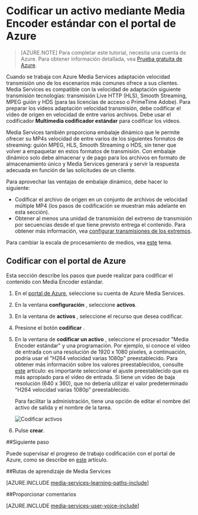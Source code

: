 <properties
    pageTitle="Codificar un activo mediante Media Encoder estándar con el portal de Azure | Microsoft Azure"
    description="Este tutorial le guiará por los pasos de codificación de un activo mediante Media Encoder estándar con el portal de Azure."
    services="media-services"
    documentationCenter=""
    authors="Juliako"
    manager="erikre"
    editor=""/>

<tags
    ms.service="media-services"
    ms.workload="media"
    ms.tgt_pltfrm="na"
    ms.devlang="na"
    ms.topic="article"
    ms.date="10/24/2016"
    ms.author="juliako"/>


# <a name="encode-an-asset-using-media-encoder-standard-with-the-azure-portal"></a>Codificar un activo mediante Media Encoder estándar con el portal de Azure

> [AZURE.NOTE] Para completar este tutorial, necesita una cuenta de Azure. Para obtener información detallada, vea [Prueba gratuita de Azure](https://azure.microsoft.com/pricing/free-trial/). 

Cuando se trabaja con Azure Media Services adaptación velocidad transmisión uno de los escenarios más comunes ofrece a sus clientes. Media Services es compatible con la velocidad de adaptación siguiente transmisión tecnologías: transmisión Live HTTP (HLS), Smooth Streaming, MPEG guión y HDS (para las licencias de acceso o PrimeTime Adobe). Para preparar los vídeos adaptación velocidad transmisión, debe codificar el vídeo de origen en velocidad de entre varios archivos. Debe usar el codificador **Multimedia codificador estándar** para codificar los vídeos.  

Media Services también proporciona embalaje dinámico que le permite ofrecer su MP4s velocidad de entre varios de los siguientes formatos de streaming: guión MPEG, HLS, Smooth Streaming o HDS, sin tener que volver a empaquetar en estos formatos de transmisión. Con embalaje dinámico solo debe almacenar y de pago para los archivos en formato de almacenamiento único y Media Services generará y servir la respuesta adecuada en función de las solicitudes de un cliente.

Para aprovechar las ventajas de embalaje dinámico, debe hacer lo siguiente:

- Codificar el archivo de origen en un conjunto de archivos de velocidad múltiple MP4 (los pasos de codificación se muestran más adelante en esta sección).
- Obtener al menos una unidad de transmisión del extremo de transmisión por secuencias desde el que tiene previsto entrega el contenido. Para obtener más información, vea [configurar transmisiones de los extremos](media-services-portal-vod-get-started.md#configure-streaming-endpoints). 

Para cambiar la escala de procesamiento de medios, vea [este](media-services-portal-scale-media-processing.md) tema.

## <a name="encode-with-the-azure-portal"></a>Codificar con el portal de Azure

Esta sección describe los pasos que puede realizar para codificar el contenido con Media Encoder estándar.

1.  En el [portal de Azure](https://portal.azure.com/), seleccione su cuenta de Azure Media Services.
2.  En la ventana **configuración** , seleccione **activos**.  
2.  En la ventana de **activos** , seleccione el recurso que desea codificar.
3.  Presione el botón **codificar** .
4.  En la ventana de **codificar un activo** , seleccione el procesador "Media Encoder estándar" y una programación. Por ejemplo, si conoce el vídeo de entrada con una resolución de 1920 x 1080 píxeles, a continuación, podría usar el "H264 velocidad varias 1080p" preestablecido. Para obtener más información sobre los valores preestablecidos, consulte [este](https://msdn.microsoft.com/library/azure/mt269960.aspx) artículo: es importante seleccionar el ajuste preestablecido que es más apropiado para el vídeo de entrada. Si tiene un vídeo de baja resolución (640 x 360), que no debería utilizar el valor predeterminado "H264 velocidad varias 1080p" preestablecido.
    
    Para facilitar la administración, tiene una opción de editar el nombre del activo de salida y el nombre de la tarea.
        
    ![Codificar activos](./media/media-services-portal-vod-get-started/media-services-encode1.png)
5. Pulse **crear**.


##<a name="next-step"></a>Siguiente paso

Puede supervisar el progreso de trabajo codificación con el portal de Azure, como se describe en [este](media-services-portal-check-job-progress.md) artículo.  

##<a name="media-services-learning-paths"></a>Rutas de aprendizaje de Media Services

[AZURE.INCLUDE [media-services-learning-paths-include](../../includes/media-services-learning-paths-include.md)]

##<a name="provide-feedback"></a>Proporcionar comentarios

[AZURE.INCLUDE [media-services-user-voice-include](../../includes/media-services-user-voice-include.md)]


